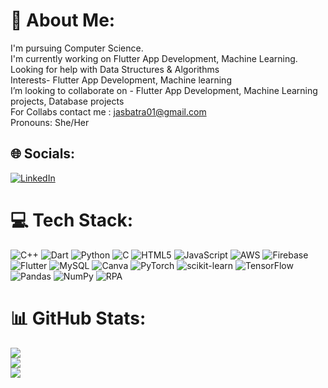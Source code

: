 # 💫 About Me:
I'm pursuing Computer Science.<br>I'm currently working on Flutter App Development, Machine Learning.<br>Looking for help with Data Structures & Algorithms<br>Interests- Flutter App Development, Machine learning<br> I’m looking to collaborate on - Flutter App Development, Machine Learning projects, Database projects<br>For Collabs contact me : jasbatra01@gmail.com<br>Pronouns: She/Her<br>


## 🌐 Socials:
[![LinkedIn](https://img.shields.io/badge/LinkedIn-%230077B5.svg?logo=linkedin&logoColor=white)](https://linkedin.com/in/jasmine-batra-a11ba41bb) 

# 💻 Tech Stack:
![C++](https://img.shields.io/badge/c++-%2300599C.svg?style=for-the-badge&logo=c%2B%2B&logoColor=white) ![Dart](https://img.shields.io/badge/dart-%230175C2.svg?style=for-the-badge&logo=dart&logoColor=white) ![Python](https://img.shields.io/badge/python-3670A0?style=for-the-badge&logo=python&logoColor=ffdd54) ![C](https://img.shields.io/badge/c-%2300599C.svg?style=for-the-badge&logo=c&logoColor=white) ![HTML5](https://img.shields.io/badge/html5-%23E34F26.svg?style=for-the-badge&logo=html5&logoColor=white) ![JavaScript](https://img.shields.io/badge/javascript-%23323330.svg?style=for-the-badge&logo=javascript&logoColor=%23F7DF1E) ![AWS](https://img.shields.io/badge/AWS-%23FF9900.svg?style=for-the-badge&logo=amazon-aws&logoColor=white) ![Firebase](https://img.shields.io/badge/firebase-%23039BE5.svg?style=for-the-badge&logo=firebase) ![Flutter](https://img.shields.io/badge/Flutter-%2302569B.svg?style=for-the-badge&logo=Flutter&logoColor=white) ![MySQL](https://img.shields.io/badge/mysql-%2300f.svg?style=for-the-badge&logo=mysql&logoColor=white) ![Canva](https://img.shields.io/badge/Canva-%2300C4CC.svg?style=for-the-badge&logo=Canva&logoColor=white) ![PyTorch](https://img.shields.io/badge/PyTorch-%23EE4C2C.svg?style=for-the-badge&logo=PyTorch&logoColor=white) ![scikit-learn](https://img.shields.io/badge/scikit--learn-%23F7931E.svg?style=for-the-badge&logo=scikit-learn&logoColor=white) ![TensorFlow](https://img.shields.io/badge/TensorFlow-%23FF6F00.svg?style=for-the-badge&logo=TensorFlow&logoColor=white) ![Pandas](https://img.shields.io/badge/pandas-%23150458.svg?style=for-the-badge&logo=pandas&logoColor=white) ![NumPy](https://img.shields.io/badge/numpy-%23013243.svg?style=for-the-badge&logo=numpy&logoColor=white)
![RPA]([https://img.shields.io/badge/numpy-%23013243.svg?style=for-the-badge&logo=numpy&logoColor=white](https://www.google.com/url?sa=i&url=https%3A%2F%2Fwww.hult.edu%2Fblog%2Frpa-what-robotic-process-automation-means-for-business-in-the-new-20s%2F&psig=AOvVaw0ypCHhVSOtjAbcIcHaTUyJ&ust=1672230924670000&source=images&cd=vfe&ved=0CBAQjRxqFwoTCLCqkOHnmfwCFQAAAAAdAAAAABAE))
# 📊 GitHub Stats:
![](https://github-readme-stats.vercel.app/api?username=jasbatra19&theme=dark&hide_border=true&include_all_commits=true&count_private=true)<br/>
![](https://github-readme-streak-stats.herokuapp.com/?user=jasbatra19&theme=dark&hide_border=true)<br/>
![](https://github-readme-stats.vercel.app/api/top-langs/?username=jasbatra19&theme=dark&hide_border=true&include_all_commits=true&count_private=true&layout=compact)



<!-- Proudly created with GPRM ( https://gprm.itsvg.in ) -->
